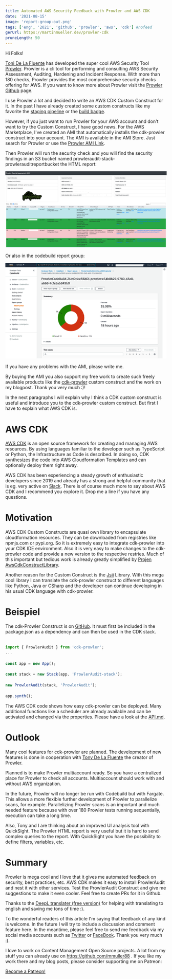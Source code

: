 ```yaml
---
title: Automated AWS Security Feedback with Prowler and AWS CDK
date: '2021-08-15'
image: 'report-group-out.png'
tags: ['eng', '2021', 'github', 'prowler', 'aws', 'cdk'] #nofeed
gerUrl: https://martinmueller.dev/prowler-cdk
pruneLength: 50
---
```


Hi Folks!

[Toni De La Fluente](https://twitter.com/ToniBlyx) has developed the super cool AWS Security Tool [Prowler](https://github.com/toniblyx/prowler). Prowler is a cli tool for performing and consulting AWS Security Assessment, Auditing, Hardening and Incident Response. With more than 180 checks, Prowler provides the most comprehensive security checks offering for AWS. If you want to know more about Prowler visit the [Prowler Github](https://github.com/toniblyx/prowler) page.

I use Prowler a lot and decided to write an AWS CDK Custom Construct for it. In the past I have already created some custom constructs like my favorite the [staging pipeline](https://github.com/mmuller88/aws-cdk-staging-pipeline) or the [build badge](https://github.com/mmuller88/aws-cdk-build-badge).

However, if you just want to run Prowler for your AWS account and don't want to try the Custom Construct, I have good news. For the AWS Marketplace, I've created an AMI that automatically installs the cdk-prowler construct into your account. The AMI is available in the AMI Store. Just search for Prowler or use the [Prowler AMI Link](https://aws.amazon.com/marketplace/pp/prodview-jlwcdlc3weta6).

Then Prowler will run the security check and you will find the security findings in an S3 bucket named prowleraudit-stack-prowlerauditreportbucket the HTML report:

![html results](html-out.png)

Or also in the codebuild report group:

![Report group](report-group-out.png)

If you have any problems with the AMI, please write me.

By buying the AMI you also support my free work to create such freely available products like the [cdk-prowler](https://github.com/mmuller88/cdk-prowler) custom construct and the work on my blogpost. Thank you very much :)!

In the next paragraphs I will explain why I think a CDK custom construct is useful and introduce you to the cdk-prowler custom construct. But first I have to explain what AWS CDK is.

# AWS CDK
[AWS CDK](https://github.com/aws/aws-cdk) is an open source framework for creating and managing AWS resources. By using languages familiar to the developer such as TypeScript or Python, the Infrastructure as Code is described. In doing so, CDK synthesizes the code into AWS Cloudformation Templates and can optionally deploy them right away.

AWS CDK has been experiencing a steady growth of enthusiastic developers since 2019 and already has a strong and helpful community that is eg. very active on [Slack](https://cdk-dev.slack.com). There is of course much more to say about AWS CDK and I recommend you explore it. Drop me a line if you have any questions.

# Motivation

AWS CDK Custom Constructs are quasi own library to encapsulate cloudformation resources. They can be downloaded from registries like npmjs.com or pypi.org. So it is extremely easy to integrate cdk-prowler into your CDK IDE environment. Also it is very easy to make changes to the cdk-prowler code and provide a new version to the respective restries. Much of this important but tedious work is already greatly simplified by [Projen AwsCdkConstructLibrary](https://github.com/projen/projen).

Another reason for the Custom Construct is the [Jsii](https://github.com/aws/jsii) Library. With this mega cool library I can translate the cdk-prowler construct to different languages like Python, Java or CSharp and the developer can continue developing in his usual CDK language with cdk-prowler.

# Beispiel
The cdk-Prowler Construct is on [GitHub](https://github.com/mmuller88/cdk-prowler). It must first be included in the package.json as a dependency and can then be used in the CDK stack.

```ts

import { ProwlerAudit } from 'cdk-prowler';
...

const app = new App();

const stack = new Stack(app, 'ProwlerAudit-stack');

new ProwlerAudit(stack, 'ProwlerAudit');

app.synth();
```

The AWS CDK code shows how easy cdk-prowler can be deployed. Many additional functions like a scheduler are already available and can be activated and changed via the properties. Please have a look at the [API.md](https://github.com/mmuller88/cdk-prowler/blob/main/API.md).

# Outlook

Many cool features for cdk-prowler are planned. The development of new features is done in cooperation with [Tony De La Fluente](https://twitter.com/ToniBlyx) the creator of Prowler.

Planned is to make Prowler multiaccount ready. So you have a centralized place for Prowler to check all accounts. Multiaccount should work with and without AWS organization.

In the future, Prowler will no longer be run with Codebuild but with Fargate. This allows a more flexible further development of Prowler to parallelize scans, for example. Parallelizing Prowler scans is an important and much needed feature because with over 180 Prowler tests running sequentially, execution can take a long time.

Also, Tony and I are thinking about an improved UI analysis tool with QuickSight. The Prowler HTML report is very useful but it is hard to send complex queries to the report. With QuickSight you have the possibility to define filters, variables, etc.

# Summary
Prowler is mega cool and I love that it gives me automated feedback on security, best practices, etc. AWS CDK makes it easy to install ProwlerAudit and nest it with other services. Test the ProwlerAudit Construct and give me suggestions to make it even cooler. Feel free to create PRs for it in Github.

Thanks to the [DeepL translater (free version)](https://DeepL.com/Translator) for helping with translating to english and saving me tons of time :).

To the wonderful readers of this article I'm saying that feedback of any kind is welcome. In the future I will try to include a discussion and comment feature here. In the meantime, please feel free to send me feedback via my social media accounts such as [Twitter](https://twitter.com/MartinMueller_) or [FaceBook](https://facebook.com/martin.muller.10485). Thank you very much :).

I love to work on Content Management Open Source projects. A lot from my stuff you can already use on https://github.com/mmuller88 . If you like my work there and my blog posts, please consider supporting me on Patreon:

<a href="https://patreon.com/bePatron?u=29010217" data-patreon-widget-type="become-patron-button">Become a Patreon!</a><script async src="https://c6.patreon.com/becomePatronButton.bundle.js"></script>